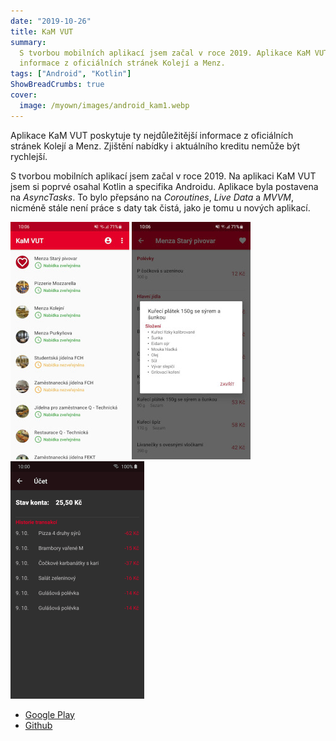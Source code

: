 ```yaml
---
date: "2019-10-26"
title: KaM VUT
summary:
  S tvorbou mobilních aplikací jsem začal v roce 2019. Aplikace KaM VUT poskytuje nejdůležitější
  informace z oficiálních stránek Kolejí a Menz.
tags: ["Android", "Kotlin"]
ShowBreadCrumbs: true
cover:
  image: /myown/images/android_kam1.webp
---
```


Aplikace KaM VUT poskytuje ty nejdůležitější informace z oficiálních stránek Kolejí a Menz.
Zjištění nabídky i aktuálního kreditu nemůže být rychlejší.

S tvorbou mobilních aplikací jsem začal v roce 2019. Na aplikaci KaM VUT jsem si poprvé osahal Kotlin a specifika Androidu.
Aplikace byla postavena na _AsyncTasks_. To bylo přepsáno na _Coroutines_, _Live Data_ a _MVVM_, nicméně stále není práce s daty tak čistá, jako je tomu u nových aplikací.

![KaM VUT main screen](/myown/images/android_kam1.webp)
![KaM VUT menu](/myown/images/android_kam2.webp)
![KaM VUT account balance](/myown/images/android_kam3.webp)

- [Google Play](https://play.google.com/store/apps/details?id=com.kudlav.kam)
- [Github](https://github.com/kudlav/kam-vutbr)
